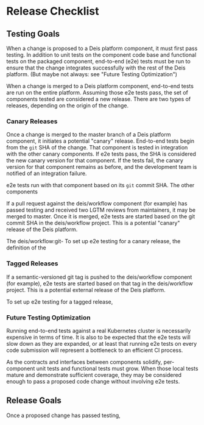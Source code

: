# Release Checklist

## Testing Goals

When a change is proposed to a Deis platform component, it must first pass testing. In addition to
unit tests on the component code base and functional tests on the packaged component, end-to-end
(e2e) tests must be run to ensure that the change integrates successfully with the rest of the Deis platform. (But maybe not always: see "Future Testing Optimization")

When a change is merged to a Deis platform component, end-to-end tests are run on the entire
platform. Assuming those e2e tests pass, the set of components tested are considered a new release.
There are two types of releases, depending on the origin of the change.

### Canary Releases

Once a change is merged to the master branch of a Deis platform component, it initiates a
potential "canary" release. End-to-end tests begin from the `git` SHA of the change. That
component is tested in integration with the other canary components. If e2e tests pass, the
SHA is considered the new canary version for that component. If the tests fail, the canary
version for that component remains as before, and the development team is notified of an
integration failure.


e2e tests run with that component
based on its `git` commit SHA. The other components

If a pull request against the deis/workflow component (for example) has passed testing and
received two LGTM reviews from maintainers, it may be merged to master. Once it is merged, e2e
tests are started based on the git commit SHA in the deis/workflow project. This is a potential
"canary" release of the Deis platform.

The deis/workflow:git-
To set up e2e testing for a canary release, the definition of the

### Tagged Releases

If a semantic-versioned git tag is pushed to the deis/workflow component (for example), e2e
tests are started based on that tag in the deis/workflow project. This is a potential external
release of the Deis platform.

To set up e2e testing for a tagged release,




### Future Testing Optimization

Running end-to-end tests against a real Kubernetes cluster is necessarily expensive in terms
of time. It is also to be expected that the e2e tests will slow down as they are expanded, or at
least that running e2e tests on every code submission will represent a bottleneck to an efficient
CI process.

As the contracts and interfaces between components solidify, per-component unit tests and
functional tests must grow. When those local tests mature and demonstrate sufficient coverage,
they may be considered enough to pass a proposed code change without involving e2e tests.

## Release Goals

Once a proposed change has passed testing,
